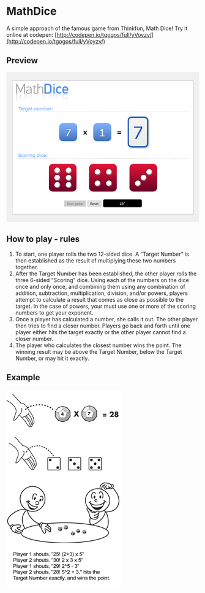# MathDice
A simple approach of the famous game from Thinkfun, Math Dice! Try it online at codepen: [http://codepen.io/tgogos/full/yVoyzv/](http://codepen.io/tgogos/full/yVoyzv/)

## Preview
![game preview](README.files/prntScr.jpg)

## How to play - rules
 1. To start, one player rolls the two 12-sided dice. A “Target Number” is then established as the result of multiplying these two numbers together.
 2. After the Target Number has been established, the other player rolls the three 6-sided “Scoring” dice. Using each of the numbers on the dice once and only once, and combining them using any combination of addition, subtraction, multiplication, division, and/or powers, players attempt to calculate a result that comes as close as possible to the target. In the case of powers, your must use one or more of the scoring numbers to get your exponent.
 3. Once a player has calculated a number, she calls it out. The other player then tries to find a closer number. Players go back and forth until one player either hits the target exactly or the other player cannot find a closer number.
 4. The player who calculates the closest number wins the point. The winning result may be above the Target Number, below the Target Number, or may hit it exactly.
 
## Example
![mathdice example](README.files/mathdice_win_example.jpg)
